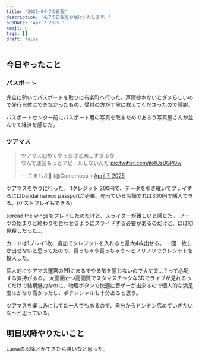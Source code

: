 ```yaml
---
title: '2025-04-7の日報'
description: '4/7の日報をお届けいたします。'
pubDate: 'Apr 7 2025 '
emoji: 🦊
tags: []
draft: false
---
```


## 今日やったこと

### パスポート

完全に勢いでパスポートを取りに有楽町へ行った。戸籍抄本ないとダメらしいので発行自体はできなかったもの、受付の方が丁寧に教えてくださったので感謝。

パスポートセンター前にパスポート用の写真を取るためであろう写真屋さんが並んでて経済を感じた。

### ツアマス

<blockquote class="twitter-tweet"><p lang="ja" dir="ltr">ツアマス初めてやったけど楽しすぎるな<br>なんで運営もっとアピールしないんだ <a href="https://t.co/jk4UsBGPQw">pic.twitter.com/jk4UsBGPQw</a></p>&mdash; こまもか🦊 (@Comamoca_) <a href="https://twitter.com/Comamoca_/status/1909198903553245406?ref_src=twsrc%5Etfw">April 7, 2025</a></blockquote> <script async src="https://platform.twitter.com/widgets.js" charset="utf-8"></script>

ツアマスをやりに行った。 1クレジット
200円で、データを引き継いでプレイするにはbandai namco
passportが必要。売っている店舗でれば300円で購入できる。(ゲストプレイもできる)

spread the wingsをプレイしたのだけど、スライダーが難しいと感じた。
ノーツの始まりと終わりを合わせるようにスライドする必要があるのだけど、ほぼ初見殺しだった...

カードは1プレイ1枚、追加でクレジットを入れると最大4枚出せる。
一回一枚しか出せないと思ってたので、買っちゃう買っちゃう〜とノリノリでクレジットを投入した。

個人的にツアマス運営のPRにまるでやる気を感じないので大丈夫...？って心配する気持がある。
大画面かつ高画質でスタマスチックな3Dでライブが見れるってだけで結構魅力なのに、物理ボタンで快適に音ゲーが出来るので個人的な満足度はかなり高かったし、ポテンシャルも十分あると思う。

ツアマスを楽しみにしてた一人でもあるので、自分からドンドン広めていきたいな〜と思っている。

## 明日以降やりたいこと

Lumeの以降とかできたら良いなと思った。
